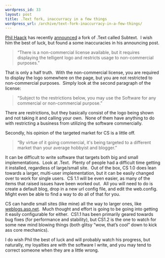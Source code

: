 ```yaml
--- 
wordpress_id: 33
layout: post
title: .Text fork, inaccurracy in a few things
wordpress_url: /archive/text-fork-inaccurracy-in-a-few-things/
---
```


<p><a href="http://haacked.com/">Phil Haack</a> has recently <a href="http://haacked.com/archive/2005/05/04/2953.aspx">announced</a> a fork of .Text called Subtext.&nbsp; I wish him the best of luck, but found a some inaccuracies in his announcing post.</p>
<blockquote dir="ltr">
<p>&ldquo;There is a non-commercial license available, but it requires displaying the telligent logo and restricts usage to non-commercial purposes.&rdquo;</p></blockquote>
<p>That is only a half truth.&nbsp; With the non-commercial license, you are required to display the logo somewhere on the page, but you are not restricted to non-commercial purposes.&nbsp; Simply look at the second paragraph of the license:</p>
<blockquote dir="ltr">
<p>&ldquo;Subject to the restrictions below, you may use the Software for any commercial or non-commercial purpose.&rdquo;</p></blockquote>
<p dir="ltr">There are restrictions, but they basically consist of the logo being shown and&nbsp;not taking it and calling your own.&nbsp; None of them have anything to do with restricting a business from utilizing the software commercially.</p>
<p dir="ltr">Secondly, his opinion of the targeted market for CS is a little off.</p>
<blockquote dir="ltr">
<p dir="ltr">&ldquo;By virtue of it going commercial, it's being targeted to a different market than your average hobbyist and blogger.&rdquo;</p></blockquote>
<p dir="ltr">It can be difficult to write software that targets both big and small implementations.&nbsp; Look at .Text.&nbsp; Plenty of people had a difficult time getting it installed, regardless of large/small site.&nbsp; Out of the box, CS 1.0 does lean towards a larger, multi-user implementation, but it can be easily changed over to work for single users.&nbsp; CS 1.1 will be even easier, as&nbsp;many of the items that raised issues have been worked out.&nbsp; All you will need to do is create a default blog, drop in a new url config file, and edit the web.config.&nbsp; Might even be able to find a way to do all of that for you.</p>
<p dir="ltr">CS can handle small sites (like mine) all the way to larger ones, like <a href="http://weblogs.asp.net/">weblogs.asp.net</a>.&nbsp; Much thought and effort is going to be going into getting it easily configurable for either.&nbsp; CS1.1 has been primarily geared towards bug fixes (for performance and stability), but CS1.2 is the one to watch for some new mind blowing things (both glitsy &ldquo;wow, that&rsquo;s cool&rdquo; down to kick ass core mechanics).</p>
<p dir="ltr">I do wish Phil the best of luck and will probably watch his progress, but naturally, my loyalties are with the software I write, and you may tend to correct someone when they are a little wrong.</p>
         
